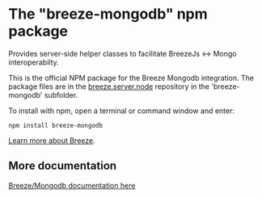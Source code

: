 # The "breeze-mongodb" npm package

Provides server-side helper classes to facilitate BreezeJs <-> Mongo interoperabilty.

This is the official NPM package for the Breeze Mongodb integration. The package files are in the [breeze.server.node](https://github.com/Breeze/breeze.server.node) repository in the 'breeze-mongodb' subfolder.

To install with npm, open a terminal or command window and enter:

`npm install breeze-mongodb`

[Learn more about Breeze](http://breeze.github.io/doc-js/ "breezejs").

## More documentation

[Breeze/Mongodb documentation here](http://breeze.github.io/doc-node-mongodb/ "breeze-mongodb documentation")


